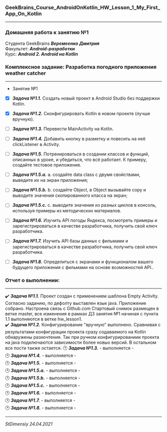 ### GeekBrains_Course_AndroidOnKotlin_HW_Lesson_1_My_First_App_On_Kotlin
---
### Домашняя работа к занятию №1
Студента GeekBrains ***Веремеенко Дмитрия***    
Факультет: ***Android-разработки***    
Курс: ***Android 2. Android на Kotlin***    
### Комплексное задание: Разработка погодного приложения weather catcher
---
- Занятие №1
- [X] ***Задача №1.1.***	Создать новый проект в Android Studio без поддержки Kotlin.
- [X] ***Задача №1.2.***	Сконфигурировать Kotlin в новом проекте (лучше вручную).
- [ ] ***Задача №1.3.***	Перевести MainActivity на Kotlin. 
- [ ] ***Задача №1.4.***	Добавить кнопку в разметку и повесить на неё clickListener в Activity. 
- [ ] ***Задача №1.5.***	Потренироваться в создании классов и функций, описанных в уроке, и убедиться, что всё работает. К примеру, создайте тестовое приложение.
- [ ] ***Задача №1.5.a.***	a.	создайте data class с двумя свойствами, выведите их на экран приложения;
- [ ] ***Задача №1.5.b.***	b.	создайте Object, в Object вызывайте copy и выводите значения скопированного класса на экран;
- [ ] ***Задача №1.5.c.***	c.	выводите значения из разных циклов в консоль, используя примеры из методических материалов.
- [ ] ***Задача №1.6.***	Изучить API погоды Яндекса, посмотреть примеры и зарегистрироваться в качестве разработчика, получить свой ключ разработчика.
- [ ] ***Задача №1.7.***	Изучить API базы данных с фильмами и зарегистрироваться в качестве разработчика, получить свой ключ разработчика.
- [ ] ***Задача №1.8.***	Определиться с экранами и функционалом вашего будущего приложения с фильмами на основе возможностей API..


### Отчет о выполнении:
---    
:heavy_check_mark: ***Задача №1.1.*** Проект создан с применением шаблона Empty Activity. Согласно заданию, по
 дефолту выставлен язык java. Приложение собрано. Настроена связь с Github.com Стартовый снимок размещен
 в ветке master, все изменения в рамках ДЗ занятия №1 начиная с пункта 1.1 выполняются в ветке hw_lesson1.    
:heavy_check_mark: ***Задача №1.2.*** Конфигурирование "вручную" выполнено. Сравнивая с результатами конфигурации проекта
 сразу содаваемого на Kotlin обнаружены разночтения. Так при ручном конфигурированиии проекта на java подключаются
  зависимости более новых версий. В остальном все пости также остается.
:clock2: ***Задача №1.3.*** - выполняется -       
:clock2: ***Задача №1.4.***	- выполняется -  
:clock2: ***Задача №1.5.***	- выполняется -  
:clock2: ***Задача №1.5.a.*** - выполняется -            
:clock2: ***Задача №1.5.b.*** - выполняется -        
:clock2: ***Задача №1.5.c.*** - выполняется -    
:clock2: ***Задача №1.6.***	- выполняется -            
:clock2: ***Задача №1.7.***	- выполняется -    
:clock2: ***Задача №1.8.***	- выполняется -        

---   

*StDimensiy 24.04.2021*
